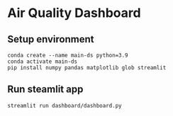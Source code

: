 # Air Quality Dashboard

## Setup environment
```
conda create --name main-ds python=3.9
conda activate main-ds
pip install numpy pandas matplotlib glob streamlit
```

## Run steamlit app
```
streamlit run dashboard/dashboard.py
```